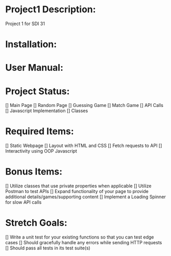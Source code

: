 # Project1 Description:
Project 1 for SDI 31

# Installation:

# User Manual:

# Project Status:
[] Main Page
[] Random Page
[] Guessing Game
[] Match Game
[] API Calls
[] Javascript Implementation
[] Classes

# Required Items:
[] Static Webpage
[] Layout with HTML and CSS
[] Fetch requests to API
[] Interactivity using OOP Javascript

# Bonus Items:
[] Utilize classes that use private properties when applicable
[] Utilize Postman to test APIs
[] Expand functionality of your page to provide additional details/games/supporting content
[] Implement a Loading Spinner for slow API calls

# Stretch Goals:
[] Write a unit test for your existing functions so that you can test edge cases
[] Should gracefully handle any errors while sending HTTP requests
[] Should pass all tests in its test suite(s)

